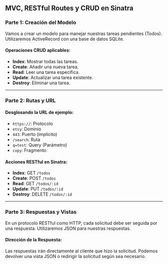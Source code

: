 ## MVC, RESTful Routes y CRUD en Sinatra

### Parte 1: Creación del Modelo
Vamos a crear un modelo para manejar nuestras tareas pendientes (Todos). Utilizaremos ActiveRecord con una base de datos SQLite.

#### Operaciones CRUD aplicables:
- **Index**: Mostrar todas las tareas.
- **Create**: Añadir una nueva tarea.
- **Read**: Leer una tarea específica.
- **Update**: Actualizar una tarea existente.
- **Destroy**: Eliminar una tarea.

---

### Parte 2: Rutas y URL

#### Desglosando la URL de ejemplo:
- `https://`: Protocolo
- `etsy`: Dominio
- `443`: Puerto (implícito)
- `/search`: Ruta
- `q=test`: Query (Parámetro)
- `copy`: Fragmento

#### Acciones RESTful en Sinatra:
- **Index**: GET `/todos`
- **Create**: POST `/todos`
- **Read**: GET `/todos/:id`
- **Update**: PUT `/todos/:id`
- **Destroy**: DELETE `/todos/:id`

---

### Parte 3: Respuestas y Vistas

En un protocolo RESTful como HTTP, cada solicitud debe ser seguida por una respuesta. Utilizaremos JSON para nuestras respuestas.

#### Dirección de la Respuesta:
Las respuestas irán directamente al cliente que hizo la solicitud. Podemos devolver una vista JSON o redirigir la solicitud según sea necesario.

